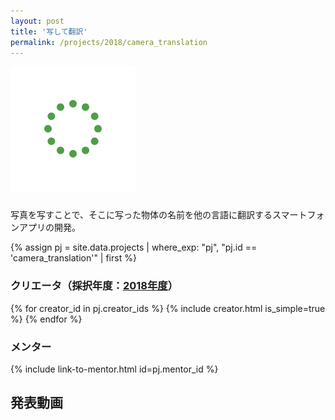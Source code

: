 ```yaml
---
layout: post
title: '写して翻訳'
permalink: /projects/2018/camera_translation
---
```


<img class='top-img lazyload' src='/assets/img/spinner.svg' data-src='/assets/img/thumbnails/2018/tbu.png' alt='サムネイル画像' loading='lazy' style='margin-bottom: 10px;' />

写真を写すことで、そこに写った物体の名前を他の言語に翻訳するスマートフォンアプリの開発。

{% assign pj = site.data.projects | where_exp: "pj", "pj.id == 'camera_translation'" | first %}

### クリエータ（採択年度：<a href='/projects/2018'>2018年度</a>）
<p>
{% for creator_id in pj.creator_ids %}
  {% include creator.html is_simple=true %}
{% endfor %}
</p>

### メンター
<p>{% include link-to-mentor.html id=pj.mentor_id %}</p>

## 発表動画
<div class="youtube">
  <iframe width="560" height="315" class="lazyload" data-src="https://www.youtube.com/embed/xTZ4oi6sttA?rel=0" frameborder="0" allowfullscreen=""></iframe>
</div>

